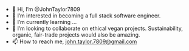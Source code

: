 - 👋 Hi, I’m @JohnTaylor7809
- 👀 I’m interested in becoming a full stack software engineer.
- 🌱 I’m currently learning ...
- 💞️ I’m looking to collaborate on ethical vegan projects.  Sustainability, organic, fair-trade projects would also be amazing.
- 📫 How to reach me, john.taylor.7809@gmail.com

<!---
JohnTaylor7809/JohnTaylor7809 is a ✨ special ✨ repository because its `README.md` (this file) appears on your GitHub profile.
You can click the Preview link to take a look at your changes.
--->
